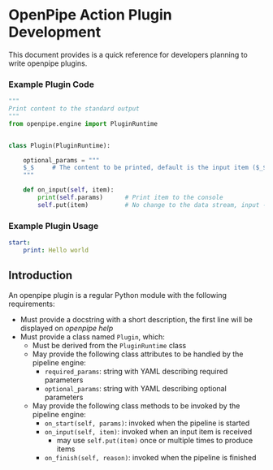 # OpenPipe Action Plugin Development
This document provides is a quick reference for developers planning to write openpipe  plugins.


### Example Plugin Code
```python
"""
Print content to the standard output
"""
from openpipe.engine import PluginRuntime


class Plugin(PluginRuntime):

    optional_params = """
    $_$     # The content to be printed, default is the input item ($_$)
    """

    def on_input(self, item):
        print(self.params)      # Print item to the console
        self.put(item)          # No change to the data stream, input -> output
```

### Example Plugin Usage
```yaml
start:
    print: Hello world
```

## Introduction
An openpipe plugin is a regular Python module with the following requirements:

- Must provide a docstring with a short description, the first line will be displayed on _openpipe help_
- Must provide a class named `Plugin`, which:
    - Must be derived from the `PluginRuntime` class
    - May provide the following class attributes to be handled by the pipeline engine:
        - `required_params`: string with YAML describing required parameters
        - `optional_params`: string with YAML describing optional parameters
    - May provide the following class methods to be invoked by the pipeline engine:
        - `on_start(self, params)`: invoked when the pipeline is started
        - `on_input(self, item)`: invoked when an input item is received
            - may use `self.put(item)` once or multiple times to produce items
        - `on_finish(self, reason)`: invoked when the pipeline is finished